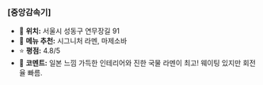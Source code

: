 ### [중앙감속기]

- 📍 **위치:** 서울시 성동구 연무장길 91  
- 🍴 **메뉴 추천:** 시그니처 라멘, 마제소바  
- ⭐ **평점:** 4.8/5  
- 💬 **코멘트:** 일본 느낌 가득한 인테리어와 진한 국물 라멘이 최고! 웨이팅 있지만 회전율 빠름.

